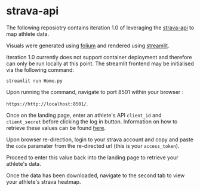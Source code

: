 # strava-api

The following reposiotry contains iteration 1.0 of leveraging the [strava-api](https://www.bing.com/search?q=strava+api&cvid=a5a113b1252641b58bd7edc0c46fb8e3&aqs=edge..69i57j0j69i59j0l3j69i60l3.3591j0j1&pglt=43&FORM=ANNTA1&PC=DCTS) to map athlete data. 

Visuals were generated using [folium](https://python-visualization.github.io/folium/) and rendered using [streamlit](https://streamlit.io/).

Iteration 1.0 currently does not support container deployment and therefore can only be run locally at this point. The streamlit frontend may be initialised via the following command:

`streamlit run Home.py`

Upon running the command, navigate to port 8501 within your browser : 

`https://http://localhost:8501/`. 

Once on the landing page, enter an athlete's API `client_id` and `client_secret` before clicking the log in button. Information on how to retrieve these values can be found [here](https://developers.strava.com/docs/getting-started/).

Upon browser re-direction, login to your strava account and copy and paste the `code` paramater from the re-directed url (this is your `access_token`). 

Proceed to enter this value back into the landing page to retrieve your athlete's data. 

Once the data has been downloaded, navigate to the second tab to view your athlete's strava heatmap. 
